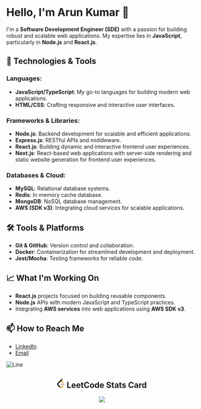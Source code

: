 # Hello, I'm Arun Kumar 👋

I'm a **Software Development Engineer (SDE)** with a passion for building robust and scalable web applications. My expertise lies in **JavaScript**, particularly in **Node.js** and **React.js**.

## 🔧 Technologies & Tools

### Languages:
- **JavaScript/TypeScript**: My go-to languages for building modern web applications.
- **HTML/CSS**: Crafting responsive and interactive user interfaces.

### Frameworks & Libraries:
- **Node.js**: Backend development for scalable and efficient applications.
- **Express.js**: RESTful APIs and middleware.
- **React.js**: Building dynamic and interactive frontend user experiences.
- **Next.js**: React-based web applications with server-side rendering and static website generation for frontend user experiences.

### Databases & Cloud:
- **MySQL**: Relational database systems.
- **Redis**: In memory cache database.
- **MongoDB**: NoSQL database management.
- **AWS (SDK v3)**: Integrating cloud services for scalable applications.

## 🛠️ Tools & Platforms
- **Git & GitHub**: Version control and collaboration.
- **Docker**: Containerization for streamlined development and deployment.
- **Jest/Mocha**: Testing frameworks for reliable code.

## 📈 What I'm Working On
- **React.js** projects focused on building reusable components.
- **Node.js** APIs with modern JavaScript and TypeScript practices.
- Integrating **AWS services** into web applications using **AWS SDK v3**.

## 📫 How to Reach Me
- [LinkedIn](https://www.linkedin.com/in/arunkumarsde/)
- [Email](mailto:mrsrunsingh8@gmail.com)


<!-- LeetCode Stats Card ❤️ -->
![Line](https://user-images.githubusercontent.com/85225156/171937799-8fc9e255-9889-4642-9c92-6df85fb86e82.gif)

<h2 align="center"><img src="https://github.com/Vikash-8090-Yadav/vikash-8090-yadav/blob/main/images/Tech%20Tools/LeetCode.png" width="20px"> LeetCode Stats Card </h2>
<p align="center">
  <a href="https://leetcode.com/mrarunsingh8" target="_blank">
    <img width=60% src="https://leetcode.card.workers.dev/?username=mrarunsingh8&theme=dark&extension=activity&border_radius=10"/>
  </a>
</p>